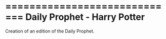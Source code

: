 =============================
Daily Prophet - Harry Potter
=============================

Creation of an edition of the Daily Prophet.
